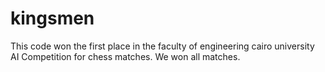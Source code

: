 # kingsmen

This code won the first place in the faculty of engineering cairo university AI Competition for chess matches.
We won all matches.
